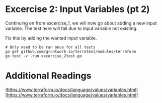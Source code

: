 # Excercise 2: Input Variables (pt 2)

Continuing on from excercise_1, we will now go about adding a new input variable. The test here will fail due to input variable not existing. 

Fix this by adding the wanted input variable.

```
# Only need to be ran once for all tests
go get github.com/gruntwork-io/terratest/modules/terraform
go test -v -run excercise_2test.go
```

# Additional Readings
(https://www.terraform.io/docs/language/values/variables.html)[https://www.terraform.io/docs/language/values/variables.html]